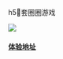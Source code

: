 
h5套圈圈游戏

![](https://img11.360buyimg.com/opr/jfs/t22954/114/1211658875/392273/f9de4215/5b558e82Ne44acd95.png)


#### [体验地址](https://h5.m.jd.com/dev/31nwz3WP4stekLitWDc61rBBCGGV/index.html)